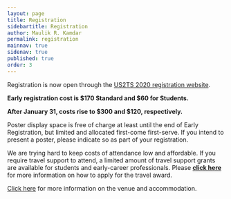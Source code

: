 ```yaml
---
layout: page
title: Registration
sidebartitle: Registration
author: Maulik R. Kamdar
permalink: registration
mainnav: true
sidenav: true
published: true
order: 3
---
```


Registration is now open through the [US2TS 2020 registration website](https://cvent.me/lVEY02).

**Early registration cost is $170 Standard and $60 for Students.** 

**After January 31, costs rise to $300 and $120, respectively.**

Poster display space is free of charge at least until the end of Early Registration, but limited and allocated first-come first-serve. If you intend to present a poster, please indicate so as part of your registration.

We are trying hard to keep costs of attendance low and affordable. If you require travel support to attend, a limited amount of travel support grants are available for students and early-career professionals. Please [**click here**](https://us2ts.org/travel-awards) for more information on how to apply for the travel award.

[Click here](https://us2ts.org/venue) for more information on the venue and accommodation.